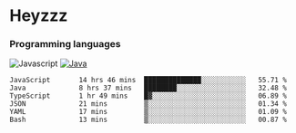 # Heyzzz  

### Programming languages  

![Javascript](https://img.shields.io/badge/-Javascript-262626?style=for-the-badge&logo=javascript)
[![Java](https://img.shields.io/badge/-Java-262626?style=for-the-badge&logo=openjdk)](https://java.com)

<!--START_SECTION:waka-->

```text
JavaScript       14 hrs 46 mins  ██████████████░░░░░░░░░░░   55.71 %
Java             8 hrs 37 mins   ████████░░░░░░░░░░░░░░░░░   32.48 %
TypeScript       1 hr 49 mins    █▓░░░░░░░░░░░░░░░░░░░░░░░   06.89 %
JSON             21 mins         ▒░░░░░░░░░░░░░░░░░░░░░░░░   01.34 %
YAML             17 mins         ▒░░░░░░░░░░░░░░░░░░░░░░░░   01.09 %
Bash             13 mins         ▒░░░░░░░░░░░░░░░░░░░░░░░░   00.87 %
```

<!--END_SECTION:waka-->

